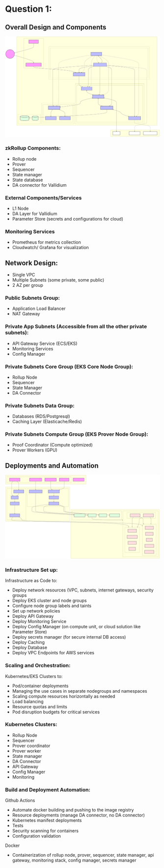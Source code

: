 # Question 1:

## Overall Design and Components

![Automation Flow](complete-network.svg)

### zkRollup Components:
- Rollup node
- Prover
- Sequencer
- State manager 
- State database
- DA connector for Vallidium

### External Components/Services
- L1 Node
- DA Layer for Vallidium
- Parameter Store (secrets and configurations for cloud)

### Monitoring Services
- Prometheus for metrics collection
- Cloudwatch/ Grafana for visualization

## Network Design:
- Single VPC
- Multiple Subnets (some private, some public)
- 2 AZ per group

### Public Subnets Group:
- Application Load Balancer
- NAT Gateway

### Private App Subnets (Accessible from all the other private subnets):
- API Gateway Service (ECS/EKS)
- Monitoring Services
- Config Manager

### Private Subnets Core Group (EKS Core Node Group):
- Rollup Node
- Sequencer
- State Manager
- DA Connector

### Private Subnets Data Group:
- Databases (RDS/Postgresql)
- Caching Layer (Elasticache/Redis)

### Private Subnets Compute Group (EKS Prover Node Group):
- Proof Coordinator (Compute optimized)
- Prover Workers (GPU)

## Deployments and Automation

![Automation Flow](automation-flow.svg)

### Infrastructure Set up:
Infrastructure as Code to:
- Deploy network resources (VPC, subnets, internet gateways, security groups
- Deploy EKS cluster and node groups
- Configure node group labels and taints
- Set up network policies
- Deploy API Gateway 
- Deploy Monitoring Service
- Deploy Config Manager (on compute unit, or cloud solution like Parameter Store)
- Deploy secrets manager (for secure internal DB access)
- Deploy Caching 
- Deploy Database
- Deploy VPC Endpoints for AWS services

### Scaling and Orchestration:
Kubernetes/EKS Clusters to:
- Pod/container deployments
- Managing the use cases in separate nodegroups and namespaces
- Scaling compute resources horizontally as needed
- Load balancing
- Resource quotas and limits 
- Pod disruption budgets for critical services

### Kubernetes Clusters:
- Rollup Node
- Sequencer
- Prover coordinator
- Prover worker
- State manager
- DA Connector
- API Gateway
- Config Manager
- Monitoring

### Build and Deployment Automation:
Github Actions 
- Automate docker building and pushing to the image registry
- Resource deployments (manage DA connector, no DA connector)
- Kubernetes manifest deployments
- Tests
- Security scanning for containers
- Configuration validation

Docker 
- Containerization of rollup node, prover, sequencer, state manager, api gateway, monitoring stack, config manager, secrets manager
